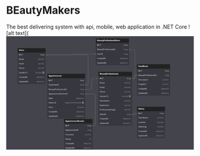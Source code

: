 # BEautyMakers
The best delivering system with api, mobile, web application in .NET Core
![alt text](![FleetFlow](https://github.com/Khurshid0109/BeautyMakers/blob/master/BeautyMakers.API/wwwroot/DbDiagram/dbDiagram.jpg)

